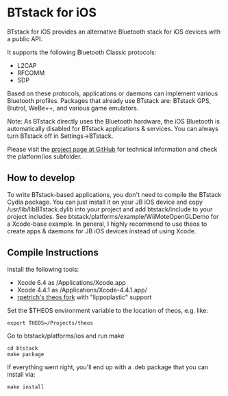 
# BTstack for iOS

BTstack for iOS provides an alternative Bluetooth stack for iOS devices with a public API.

It supports the following Bluetooth Classic protocols:
- L2CAP
- RFCOMM
- SDP

Based on these protocols, applications or daemons can implement various Bluetooth profiles.
Packages that already use BTstack are: BTstack GPS, Blutrol, WeBe++, and various game emulators. 

Note: As BTstack directly uses the Bluetooth hardware, the iOS Bluetooth is automatically disabled for BTstack applications & services. You can always turn BTstack off in Settings->BTstack.

Please visit the [project page at GitHub](https://github.com/bluekitchen/btstack/) for technical information and check the platform/ios subfolder.

## How to develop

To write BTstack-based applications, you don't need to compile the BTstack Cydia package. You can just install it on your 
JB iOS device and copy /usr/lib/libBTstack.dylib into your project and add btstack/include to your project includes. 
See btstack/platforms/example/WiiMoteOpenGLDemo for a Xcode-base example. In general, I highly recommend to use theos
to create apps & daemons for JB iOS devices instead of using Xcode.

## Compile Instructions

Install the following tools:
* Xcode 6.4 as /Applications/Xcode.app
* Xcode 4.4.1 as /Applications/Xcode-4.4.1.app/
* [rpetrich's theos fork](https://github.com/rpetrich/theos) with "lippoplastic" support

Set the $THEOS environment variable to the location of theos, e.g. like:

	export THEOS=/Projects/theos

Go to btstack/platforms/ios and run make

	cd btstack
	make package

If everything went right, you'll end up with a .deb package that you can install via:

	make install



